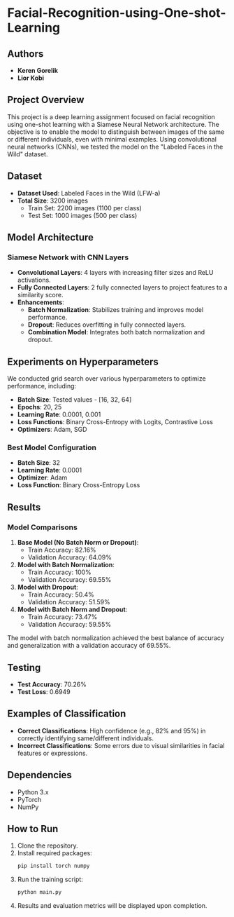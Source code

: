 # Facial-Recognition-using-One-shot-Learning
## Authors
- **Keren Gorelik**
- **Lior Kobi**

## Project Overview
This project is a deep learning assignment focused on facial recognition using one-shot learning with a Siamese Neural Network architecture. The objective is to enable the model to distinguish between images of the same or different individuals, even with minimal examples. Using convolutional neural networks (CNNs), we tested the model on the "Labeled Faces in the Wild" dataset.

## Dataset
- **Dataset Used**: Labeled Faces in the Wild (LFW-a)
- **Total Size**: 3200 images
  - Train Set: 2200 images (1100 per class)
  - Test Set: 1000 images (500 per class)

## Model Architecture
### Siamese Network with CNN Layers
- **Convolutional Layers**: 4 layers with increasing filter sizes and ReLU activations.
- **Fully Connected Layers**: 2 fully connected layers to project features to a similarity score.
- **Enhancements**:
  - **Batch Normalization**: Stabilizes training and improves model performance.
  - **Dropout**: Reduces overfitting in fully connected layers.
  - **Combination Model**: Integrates both batch normalization and dropout.

## Experiments on Hyperparameters
We conducted grid search over various hyperparameters to optimize performance, including:
- **Batch Size**: Tested values - [16, 32, 64]
- **Epochs**: 20, 25
- **Learning Rate**: 0.0001, 0.001
- **Loss Functions**: Binary Cross-Entropy with Logits, Contrastive Loss
- **Optimizers**: Adam, SGD

### Best Model Configuration
- **Batch Size**: 32
- **Learning Rate**: 0.0001
- **Optimizer**: Adam
- **Loss Function**: Binary Cross-Entropy Loss

## Results
### Model Comparisons
1. **Base Model (No Batch Norm or Dropout)**:
   - Train Accuracy: 82.16%
   - Validation Accuracy: 64.09%
2. **Model with Batch Normalization**:
   - Train Accuracy: 100%
   - Validation Accuracy: 69.55%
3. **Model with Dropout**:
   - Train Accuracy: 50.4%
   - Validation Accuracy: 51.59%
4. **Model with Batch Norm and Dropout**:
   - Train Accuracy: 73.47%
   - Validation Accuracy: 59.55%

The model with batch normalization achieved the best balance of accuracy and generalization with a validation accuracy of 69.55%.

## Testing
- **Test Accuracy**: 70.26%
- **Test Loss**: 0.6949

## Examples of Classification
- **Correct Classifications**: High confidence (e.g., 82% and 95%) in correctly identifying same/different individuals.
- **Incorrect Classifications**: Some errors due to visual similarities in facial features or expressions.

## Dependencies
- Python 3.x
- PyTorch
- NumPy

## How to Run
1. Clone the repository.
2. Install required packages:
   ```bash
   pip install torch numpy
   ```
3. Run the training script:
   ```bash
   python main.py
   ```
4. Results and evaluation metrics will be displayed upon completion.
